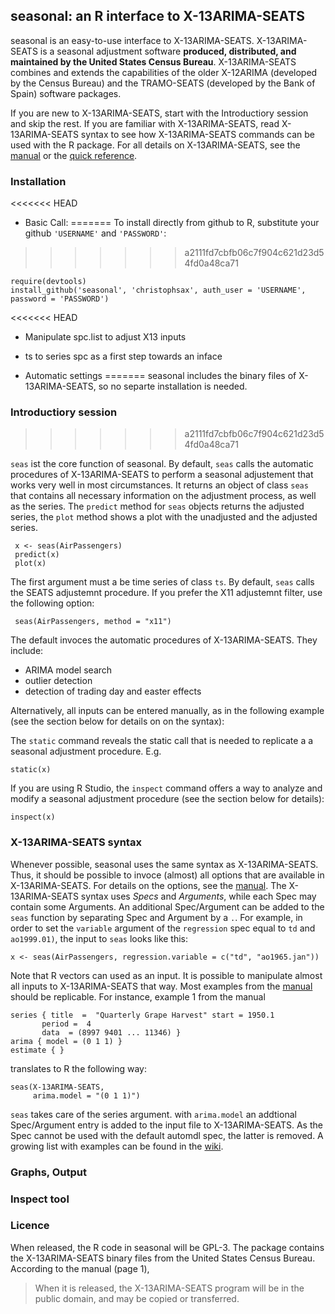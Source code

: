 seasonal: an R interface to X-13ARIMA-SEATS
-------------------------------------------

seasonal is an easy-to-use interface to X-13ARIMA-SEATS. X-13ARIMA-SEATS is a seasonal adjustment software **produced, distributed, and maintained by the United States Census Bureau**. X-13ARIMA-SEATS combines and extends the capabilities of the older X-12ARIMA (developed by the Census Bureau) and the TRAMO-SEATS (developed by the Bank of Spain) software packages. 

If you are new to X-13ARIMA-SEATS, start with the Introductiory session and skip the rest. If you are familiar with X-13ARIMA-SEATS, read X-13ARIMA-SEATS syntax to see how X-13ARIMA-SEATS commands can be used with the R package. For all details on X-13ARIMA-SEATS, see the [manual][manual] or the [quick reference][qref].


### Installation

<<<<<<< HEAD
- Basic Call:
=======
To install directly from github to R, substitute your github `'USERNAME'` and `'PASSWORD'`:
>>>>>>> a2111fd7cbfb06c7f904c621d23d54fd0a48ca71

    require(devtools)
    install_github('seasonal', 'christophsax', auth_user = 'USERNAME', password = 'PASSWORD')
    
<<<<<<< HEAD
- Manipulate spc.list to adjust X13 inputs

- ts to series spc as a first step towards an inface

- Automatic settings
=======
seasonal includes the binary files of X-13ARIMA-SEATS, so no separte installation is needed.


### Introductiory session
>>>>>>> a2111fd7cbfb06c7f904c621d23d54fd0a48ca71

`seas` ist the core function of seasonal. By default, `seas` calls the automatic procedures of X-13ARIMA-SEATS to perform a seasonal adjustement that works very well in most circumstances. It returns an object of class `seas` that contains all necessary information on the adjustment process, as well as the series. The `predict` method for `seas` objects returns the adjusted series, the `plot` method shows a plot with the unadjusted and the adjusted series. 

     x <- seas(AirPassengers)
     predict(x)
     plot(x)
     
The first argument must a be time series of class `ts`. By default, `seas` calls the SEATS adjustemnt procedure. If you prefer the X11 adjustemnt filter, use the following option:

     seas(AirPassengers, method = "x11")
     
The default invoces the automatic procedures of X-13ARIMA-SEATS. They include:
  - ARIMA model search
  - outlier detection
  - detection of trading day and easter effects

Alternatively, all inputs can be entered manually, as in the following example (see the section below for details on on the syntax):

The `static` command reveals the static call that is needed to replicate a a seasonal adjustment procedure. E.g.

    static(x)
    
If you are using R Studio, the `inspect` command offers a way to analyze and modify a seasonal adjustment procedure (see the section below for details):

    inspect(x)


### X-13ARIMA-SEATS syntax

Whenever possible, seasonal uses the same syntax as X-13ARIMA-SEATS. Thus, it should be possible to invoce (almost) all options that are available in X-13ARIMA-SEATS. For details on the options, see the [manual][manual]. The X-13ARIMA-SEATS syntax uses *Specs* and *Arguments*, while each Spec may contain some Arguments. An additional Spec/Argument can be added to the `seas` function by separating Spec and Argument by a `.`. For example, in order to set the `variable` argument of the `regression` spec equal to `td` and `ao1999.01)`, the input to `seas` looks like this:

    x <- seas(AirPassengers, regression.variable = c("td", "ao1965.jan"))
   
Note that R vectors can used as an input. It is possible to manipulate almost all inputs to X-13ARIMA-SEATS that way. Most examples from the [manual][manual] should be replicable. For instance, example 1 from the manual

    series { title  =  "Quarterly Grape Harvest" start = 1950.1
           period =  4
           data  = (8997 9401 ... 11346) }
    arima { model = (0 1 1) }
    estimate { }

translates to R the following way:

    seas(X-13ARIMA-SEATS,
         arima.model = "(0 1 1)")
    
`seas` takes care of the series argument. with `arima.model` an addtional Spec/Argument entry is added to the input file to X-13ARIMA-SEATS. As the Spec cannot be used with the default automdl spec, the latter is removed. A growing list with examples can be found in the [wiki][examples].


### Graphs, Output



### Inspect tool



### Licence

When released, the R code in seasonal will be GPL-3. The package contains the X-13ARIMA-SEATS binary files from the United States Census Bureau. According to the manual (page 1), 

> When it is released, the X-13ARIMA-SEATS program will be in the public domain, and may be copied or transferred.

[manual]: http://www.census.gov/ts/x13as/docX13AS.pdf "Reference Manual"

[qref]: http://www.census.gov/ts/x13as/pc/qrefX13ASpc.pdf "Quick Reference"

[examples]: https://github.com/christophsax/seasonal/wiki/Examples-X-13ARIMA-SEATS "Wiki: Examples X-13ARIMA-SEATS"





